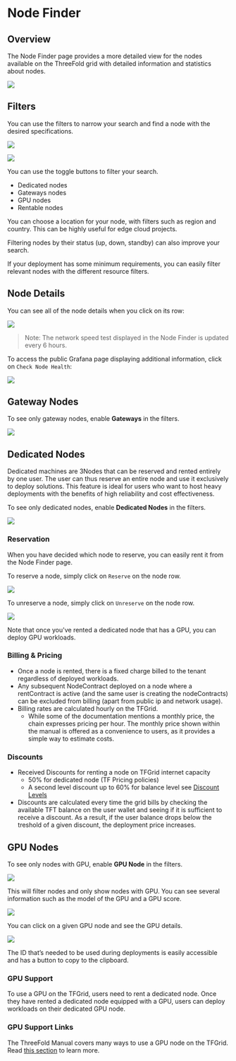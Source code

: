 <h1>Node Finder</h1>

## Overview

The Node Finder page provides a more detailed view for the nodes available on the ThreeFold grid with detailed information and statistics about nodes.

![](../img/dashboard_node_finder.png)

## Filters

You can use the filters to narrow your search and find a node with the desired specifications.

![](../img/dashboard_node_finder_filters_1.png)

![](../img/dashboard_node_finder_filters_2.png)

You can use the toggle buttons to filter your search.

- Dedicated nodes
- Gateways nodes
- GPU nodes
- Rentable nodes

You can choose a location for your node, with filters such as region and country. This can be highly useful for edge cloud projects. 

Filtering nodes by their status (up, down, standby) can also improve your search.

If your deployment has some minimum requirements, you can easily filter relevant nodes with the different resource filters.

## Node Details

You can see all of the node details when you click on its row:

![](../img/dashboard_node_finder_node_view.png)

> Note: The network speed test displayed in the Node Finder is updated every 6 hours.

To access the public Grafana page displaying additional information, click on `Check Node Health`:

![](../img/node_finder_grafana.png)

## Gateway Nodes

To see only gateway nodes, enable **Gateways** in the filters.

![](../img/dashboard_node_finder_gateways.png)

## Dedicated Nodes

Dedicated machines are 3Nodes that can be reserved and rented entirely by one user. The user can thus reserve an entire node and use it exclusively to deploy solutions. This feature is ideal for users who want to host heavy deployments with the benefits of high reliability and cost effectiveness.

To see only dedicated nodes, enable **Dedicated Nodes** in the filters.

![](../img/dashboard_node_finder_dedicated.png)

### Reservation

When you have decided which node to reserve, you can easily rent it from the Node Finder page.

To reserve a node, simply click on `Reserve` on the node row.

![](../img/dashboard_node_finder_dedicated_reserve.png)

To unreserve a node, simply click on `Unreserve` on the node row.

![](../img/dashboard_node_finder_dedicated_unreserve.png)

Note that once you've rented a dedicated node that has a GPU, you can deploy GPU workloads.

### Billing & Pricing

- Once a node is rented, there is a fixed charge billed to the tenant regardless of deployed workloads.
- Any subsequent NodeContract deployed on a node where a rentContract is active (and the same user is creating the nodeContracts) can be excluded from billing (apart from public ip and network usage).
- Billing rates are calculated hourly on the TFGrid. 
  - While some of the documentation mentions a monthly price, the chain expresses pricing per hour. The monthly price shown within the manual is offered as a convenience to users, as it provides a simple way to estimate costs.

### Discounts

- Received Discounts for renting a node on TFGrid internet capacity
  - 50% for dedicated node (TF Pricing policies)
  - A second level discount up to 60% for balance level see [Discount Levels](../../../knowledge_base/cloud/pricing/staking_discount_levels.md)
- Discounts are calculated every time the grid bills by checking the available TFT balance on the user wallet and seeing if it is sufficient to receive a discount. As a result, if the user balance drops below the treshold of a given discount, the deployment price increases.

## GPU Nodes

To see only nodes with GPU, enable **GPU Node** in the filters.

![](../img/dashboard_node_finder_gpu.png)

This will filter nodes and only show nodes with GPU. You can see several information such as the model of the GPU and a GPU score. 

![](../img/dashboard_node_finder_gpu2.png)

You can click on a given GPU node and see the GPU details.

![](../img/dashboard_node_finder_gpu3.png)

The ID that’s needed to be used during deployments is easily accessible and has a button to copy to the clipboard.

### GPU Support

To use a GPU on the TFGrid, users need to rent a dedicated node. Once they have rented a dedicated node equipped with a GPU, users can deploy workloads on their dedicated GPU node.



### GPU Support Links

The ThreeFold Manual covers many ways to use a GPU node on the TFGrid. Read [this section](../../system_administrators/gpu/gpu_toc.md) to learn more.